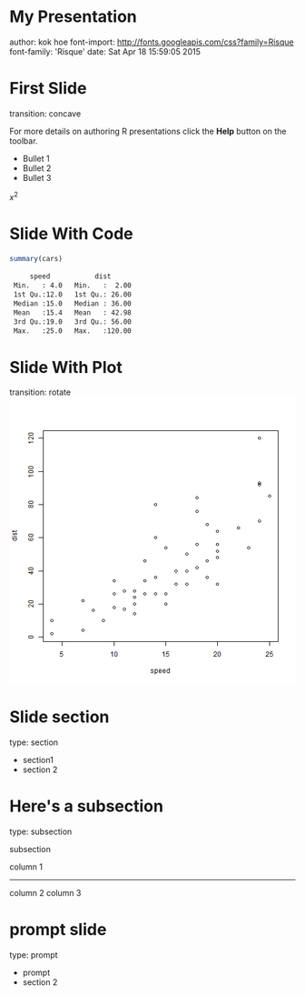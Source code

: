 My Presentation
========================================================
author: kok hoe
font-import: http://fonts.googleapis.com/css?family=Risque
font-family: 'Risque'
date: Sat Apr 18 15:59:05 2015

First Slide
========================================================
transition: concave

For more details on authoring R presentations click the
**Help** button on the toolbar.

- Bullet 1
- Bullet 2
- Bullet 3

$x^2$
$$ $$

Slide With Code
========================================================


```r
summary(cars)
```

```
     speed           dist       
 Min.   : 4.0   Min.   :  2.00  
 1st Qu.:12.0   1st Qu.: 26.00  
 Median :15.0   Median : 36.00  
 Mean   :15.4   Mean   : 42.98  
 3rd Qu.:19.0   3rd Qu.: 56.00  
 Max.   :25.0   Max.   :120.00  
```

Slide With Plot
========================================================
transition: rotate
![plot of chunk unnamed-chunk-2](test-figure/unnamed-chunk-2-1.png) 

Slide section
========================================================
type: section


- section1 
- section 2


Here's a subsection
===
type: subsection

subsection

column 1
***
column 2
column 3

prompt slide
========================================================
type: prompt



- prompt
- section 2
